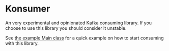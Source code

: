Konsumer
========

An very experimental and opinionated Kafka consuming library. If you choose to use
this library you should consider it unstable.

See [the example Main class](https://github.com/charliek/konsumer/blob/master/src/test/java/com/charlieknudsen/konsumer/example/Main.groovy)
for a quick example on how to start consuming with this library.
